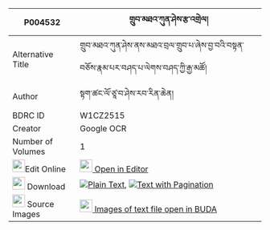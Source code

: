 |P004532|གྲུབ་མཐའ་ཀུན་ཤེས་རྩ་འགྲེལ། 
| --- | --- 
|Alternative Title |གྲུབ་མཐའ་ཀུན་ཤེས་ནས་མཐའ་བྲལ་གྲུབ་པ་ཞེས་བྱ་བའི་བསྟན་བཅོས་རྣམ་པར་བཤད་པ་ལེགས་བཤད་ཀྱི་རྒྱ་མཚོ།
|Author| སྟག་ཚང་ལོ་ཙཱ་བ་ཤེས་རབ་རིན་ཆེན།
|BDRC ID | W1CZ2515
|Creator | Google OCR
|Number of Volumes| 1
|<img width="25" src="https://img.icons8.com/color/25/000000/edit-property.png">Edit Online| [<img width="25" src="https://avatars.githubusercontent.com/u/45091458?s=200&v=4"> Open in Editor](http://editor.openpecha.org/P004532)
|<img width="25" src="https://img.icons8.com/fluent/48/000000/download-2.png"/>  Download | [![](https://img.icons8.com/color/20/000000/txt.png)Plain Text](https://github.com/Openpecha/P004532/releases/download/v1/drubta_kunshe_tsadrel_plain_P004532.zip), [![](https://img.icons8.com/color/20/000000/txt.png)Text with Pagination](https://github.com/Openpecha/P004532/releases/download/v1/drubta_kunshe_tsadrel_pages_P004532.zip)
|<img width="25" src="https://img.icons8.com/plasticine/100/000000/pictures-folder.png"/>  Source Images | [<img width="25" src="https://library.bdrc.io/icons/BUDA-small.svg"> Images of text file open in BUDA](https://library.bdrc.io/show/bdr:W1CZ2515)